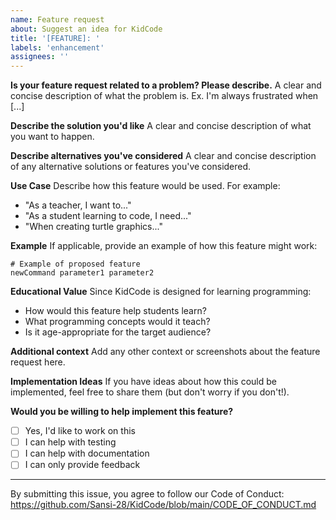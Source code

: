 ```yaml
---
name: Feature request
about: Suggest an idea for KidCode
title: '[FEATURE]: '
labels: 'enhancement'
assignees: ''
---
```


**Is your feature request related to a problem? Please describe.**
A clear and concise description of what the problem is. Ex. I'm always frustrated when [...]

**Describe the solution you'd like**
A clear and concise description of what you want to happen.

**Describe alternatives you've considered**
A clear and concise description of any alternative solutions or features you've considered.

**Use Case**
Describe how this feature would be used. For example:
- "As a teacher, I want to..."
- "As a student learning to code, I need..."
- "When creating turtle graphics..."

**Example**
If applicable, provide an example of how this feature might work:
```kidcode
# Example of proposed feature
newCommand parameter1 parameter2
```

**Educational Value**
Since KidCode is designed for learning programming:
- How would this feature help students learn?
- What programming concepts would it teach?
- Is it age-appropriate for the target audience?

**Additional context**
Add any other context or screenshots about the feature request here.

**Implementation Ideas**
If you have ideas about how this could be implemented, feel free to share them (but don't worry if you don't!).

**Would you be willing to help implement this feature?**
- [ ] Yes, I'd like to work on this
- [ ] I can help with testing
- [ ] I can help with documentation
- [ ] I can only provide feedback

---
By submitting this issue, you agree to follow our Code of Conduct:
https://github.com/Sansi-28/KidCode/blob/main/CODE_OF_CONDUCT.md